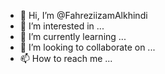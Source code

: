 - 👋 Hi, I’m @FahreziizamAlkhindi
- 👀 I’m interested in ...
- 🌱 I’m currently learning ...
- 💞️ I’m looking to collaborate on ...
- 📫 How to reach me ...

<!---
FahreziizamAlkhindi/FahreziizamAlkhindi is a ✨ special ✨ repository because its `README.md` (this file) appears on your GitHub profile.
You can click the Preview link to take a look at your changes.
--->
